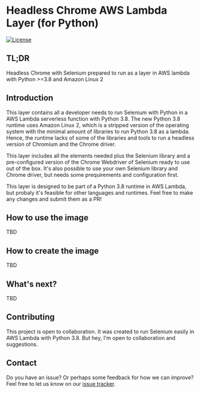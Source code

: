 # Headless Chrome AWS Lambda Layer (for Python)
[![License](https://img.shields.io/badge/License-Apache%202.0-blue.svg)](https://opensource.org/licenses/Apache-2.0)

## TL;DR
Headless Chrome with Selenium prepared to run as a layer in AWS lambda with Python >=3.8 and Amazon Linux 2

## Introduction

This layer contains all a developer needs to run Selenium with Python in a AWS Lambda serverless function with Python 3.8. The new Python 3.8 runtime uses Amazon Linux 2, which is a stripped
 version of the operating system with the minimal amount of libraries to run Python 3.8 as a lambda. Hence, the runtime lacks of some of the libraries and tools to run a headless version of Chromium and the Chrome driver.

This layer includes all the elements needed plus the Selenium library and a pre-configured version of the Chrome Webdriver of Selenium ready to use out of the box. It's also possible to use your own Selenium library and Chrome driver, but needs some prequirements and configuration first.

This layer is designed to be part of a Python 3.8 runtime in AWS Lambda, but probaly it's feasible for other languages and runtimes. Feel free to make any changes and submit them as a PR!

## How to use the image

TBD

## How to create the image

TBD

## What's next?

TBD

## Contributing

This project is open to collaboration. It was created to run Selenium easily in AWS Lambda with Python 3.8. But hey, I'm open to collaboration and suggestions.


## Contact

Do you have an issue? Or perhaps some feedback for how we can improve? Feel free to let us know on
our [issue tracker](https://github.com/diegoparrilla/headless-chrome-aws-lambda-layer).
